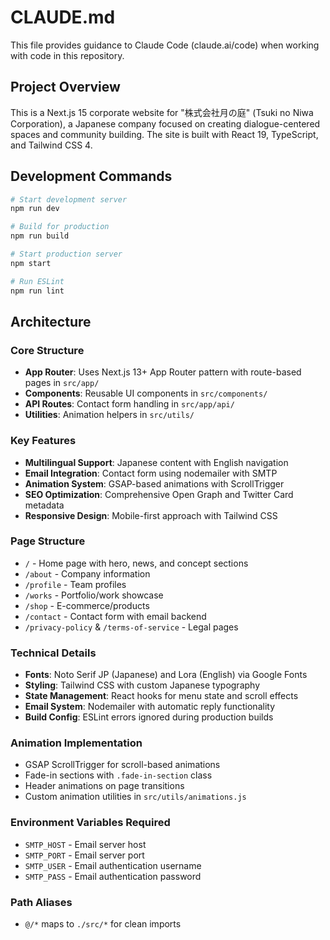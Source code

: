 # CLAUDE.md

This file provides guidance to Claude Code (claude.ai/code) when working with code in this repository.

## Project Overview

This is a Next.js 15 corporate website for "株式会社月の庭" (Tsuki no Niwa Corporation), a Japanese company focused on creating dialogue-centered spaces and community building. The site is built with React 19, TypeScript, and Tailwind CSS 4.

## Development Commands

```bash
# Start development server
npm run dev

# Build for production
npm run build

# Start production server
npm start

# Run ESLint
npm run lint
```

## Architecture

### Core Structure
- **App Router**: Uses Next.js 13+ App Router pattern with route-based pages in `src/app/`
- **Components**: Reusable UI components in `src/components/`
- **API Routes**: Contact form handling in `src/app/api/`
- **Utilities**: Animation helpers in `src/utils/`

### Key Features
- **Multilingual Support**: Japanese content with English navigation
- **Email Integration**: Contact form using nodemailer with SMTP
- **Animation System**: GSAP-based animations with ScrollTrigger
- **SEO Optimization**: Comprehensive Open Graph and Twitter Card metadata
- **Responsive Design**: Mobile-first approach with Tailwind CSS

### Page Structure
- `/` - Home page with hero, news, and concept sections
- `/about` - Company information
- `/profile` - Team profiles  
- `/works` - Portfolio/work showcase
- `/shop` - E-commerce/products
- `/contact` - Contact form with email backend
- `/privacy-policy` & `/terms-of-service` - Legal pages

### Technical Details
- **Fonts**: Noto Serif JP (Japanese) and Lora (English) via Google Fonts
- **Styling**: Tailwind CSS with custom Japanese typography
- **State Management**: React hooks for menu state and scroll effects
- **Email System**: Nodemailer with automatic reply functionality
- **Build Config**: ESLint errors ignored during production builds

### Animation Implementation
- GSAP ScrollTrigger for scroll-based animations
- Fade-in sections with `.fade-in-section` class
- Header animations on page transitions
- Custom animation utilities in `src/utils/animations.js`

### Environment Variables Required
- `SMTP_HOST` - Email server host
- `SMTP_PORT` - Email server port
- `SMTP_USER` - Email authentication username
- `SMTP_PASS` - Email authentication password

### Path Aliases
- `@/*` maps to `./src/*` for clean imports